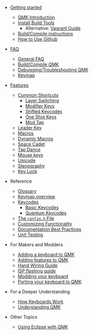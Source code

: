 * [Getting started](README.md)
  * [QMK Introduction](getting_started_introduction.md)
  * [Install Build Tools](getting_started_build_tools.md)
    * Alternative: [Vagrant Guide](getting_started_vagrant_guide.md)
  * [Build/Compile instructions](getting_started_make_guide.md)
  * [How to Use Github](getting_started_github.md)

* [FAQ](faq.md)
  * [General FAQ](faq_general.md)
  * [Build/Compile QMK](faq_build.md)
  * [Debugging/Troubleshooting QMK](faq_debug.md)
  * [Keymap](faq_keymap.md)

* [Features](features.md)
  * [Common Shortcuts](feature_common_shortcuts.md)
    * [Layer Switching](feature_common_shortcuts.md#switching-and-toggling-layers)
    * [Modifier Keys](feature_common_shortcuts.md#modifier-keys)
    * [Shifted Keycodes](feature_common_shortcuts.md#shifted-keycodes)
    * [One Shot Keys](feature_common_shortcuts.md#one-shot-keys)
    * [Mod Tap](feature_common_shortcuts.md#mod-tap)
  * [Leader Key](leader_key.md)
  * [Macros](macros.md)
  * [Dynamic Macros](dynamic_macros.md)
  * [Space Cadet](space_cadet_shift.md)
  * [Tap Dance](tap_dance.md)
  * [Mouse keys](mouse_keys.md)
  * [Unicode](unicode.md)
  * [Stenography](stenography.md)
  * [Key Lock](key_lock.md)

* Reference
  * [Glossary](glossary.md)
  * [Keymap overview](keymap.md)
  * [Keycodes](keycodes.md)
    * [Basic Keycodes](basic_keycodes.md)
    * [Quantum Keycodes](quantum_keycodes.md)
  * [The `config.h` File](config_options.md)
  * [Customizing Functionality](custom_quantum_functions.md)
  * [Documentation Best Practices](documentation_best_practices.md)
  * [Unit Testing](unit_testing.md)

* For Makers and Modders
  * [Adding a keyboard to QMK](adding_a_keyboard_to_qmk.md)
  * [Adding features to QMK](adding_features_to_qmk.md)
  * [Hand Wiring Guide](hand_wiring.md)
  * [ISP flashing guide](isp_flashing_guide.md)
  * [Modding your keyboard](modding_your_keyboard.md)
  * [Porting your keyboard to QMK](porting_your_keyboard_to_qmk.md)

* For a Deeper Understanding
  * [How Keyboards Work](basic_how_keyboards_work.md)
  * [Understanding QMK](understanding_qmk.md)

* Other Topics
  * [Using Eclipse with QMK](eclipse.md)
